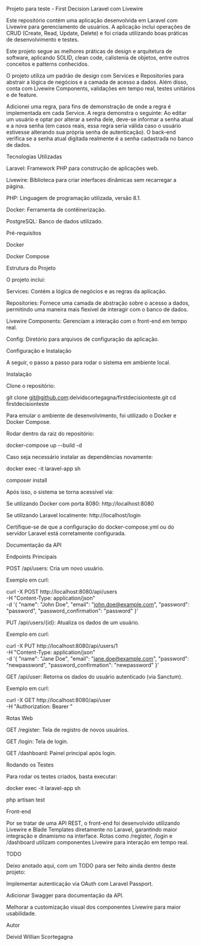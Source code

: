 Projeto para teste - First Decision Laravel com Livewire

Este repositório contém uma aplicação desenvolvida em Laravel com Livewire para gerenciamento de usuários. A aplicação inclui operações de CRUD (Create, Read, Update, Delete) e foi criada utilizando boas práticas de desenvolvimento e testes.

Este projeto segue as melhores práticas de design e arquitetura de software, aplicando SOLID, clean code, calistenia de objetos, entre outros conceitos e patterns conhecidos.

O projeto utiliza um padrão de design com Services e Repositories para abstrair a lógica de negócios e a camada de acesso a dados. Além disso, conta com Livewire Components, validações em tempo real, testes unitários e de feature.

Adicionei uma regra, para fins de demonstração de onde a regra é implementada em cada Service. A regra demonstra o seguinte: Ao editar um usuário e optar por alterar a senha dele, deve-se informar a senha atual e a nova senha (em casos reais, essa regra seria válida caso o usuário estivesse alterando sua própria senha de autenticação). O back-end verifica se a senha atual digitada realmente é a senha cadastrada no banco de dados.



Tecnologias Utilizadas

Laravel: Framework PHP para construção de aplicações web.

Livewire: Biblioteca para criar interfaces dinâmicas sem recarregar a página.

PHP: Linguagem de programação utilizada, versão 8.1.

Docker: Ferramenta de contêinerização.

PostgreSQL: Banco de dados utilizado.

Pré-requisitos

Docker

Docker Compose

Estrutura do Projeto

O projeto inclui:

Services: Contém a lógica de negócios e as regras da aplicação.

Repositories: Fornece uma camada de abstração sobre o acesso a dados, permitindo uma maneira mais flexível de interagir com o banco de dados.

Livewire Components: Gerenciam a interação com o front-end em tempo real.

Config: Diretório para arquivos de configuração da aplicação.

Configuração e Instalação

A seguir, o passo a passo para rodar o sistema em ambiente local.

Instalação

Clone o repositório:

git clone git@github.com:deividscortegagna/firstdecisionteste.git
cd firstdecisionteste

Para emular o ambiente de desenvolvimento, foi utilizado o Docker e Docker Compose.

Rodar dentro da raiz do repositório:

docker-compose up --build -d

Caso seja necessário instalar as dependências novamente:

docker exec -it laravel-app sh

composer install

Após isso, o sistema se torna acessível via:

Se utilizando Docker com porta 8080: http://localhost:8080

Se utilizando Laravel localmente: http://localhost/login

Certifique-se de que a configuração do docker-compose.yml ou do servidor Laravel está corretamente configurada.

Documentação da API

Endpoints Principais

POST /api/users: Cria um novo usuário.

Exemplo em curl:

curl -X POST http://localhost:8080/api/users \
-H "Content-Type: application/json" \
-d '{
    "name": "John Doe",
    "email": "john.doe@example.com",
    "password": "password",
    "password_confirmation": "password"
}'

PUT /api/users/{id}: Atualiza os dados de um usuário.

Exemplo em curl:

curl -X PUT http://localhost:8080/api/users/1 \
-H "Content-Type: application/json" \
-d '{
    "name": "Jane Doe",
    "email": "jane.doe@example.com",
    "password": "newpassword",
    "password_confirmation": "newpassword"
}'

GET /api/user: Retorna os dados do usuário autenticado (via Sanctum).

Exemplo em curl:

curl -X GET http://localhost:8080/api/user \
-H "Authorization: Bearer <TOKEN>"

Rotas Web

GET /register: Tela de registro de novos usuários.

GET /login: Tela de login.

GET /dashboard: Painel principal após login.

Rodando os Testes

Para rodar os testes criados, basta executar:

docker exec -it laravel-app sh

php artisan test



Front-end

Por se tratar de uma API REST, o front-end foi desenvolvido utilizando Livewire e Blade Templates diretamente no Laravel, garantindo maior integração e dinamismo na interface. Rotas como /register, /login e /dashboard utilizam componentes Livewire para interação em tempo real.

TODO

Deixo anotado aqui, com um TODO para ser feito ainda dentro deste projeto:

Implementar autenticação via OAuth com Laravel Passport.

Adicionar Swagger para documentação da API.

Melhorar a customização visual dos componentes Livewire para maior usabilidade.

Autor

Deivid Willian Scortegagna